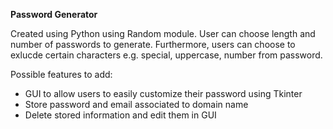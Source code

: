 **Password Generator**

Created using Python using Random module. User can choose length and number of passwords to generate.
Furthermore, users can choose to exlucde certain characters e.g. special, uppercase, number from password. 

Possible features to add:
- GUI to allow users to easily customize their password using Tkinter
- Store password and email associated to domain name
- Delete stored information and edit them in GUI
